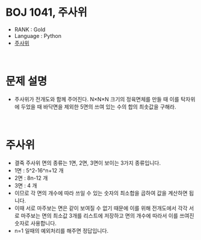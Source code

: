 # BOJ 1041, 주사위

- RANK : Gold
- Language : Python
- [주사위]('https://www.acmicpc.net/problem/1041')

<br/>

# 문제 설명

- 주사위가 전개도와 함께 주어진다. N×N×N 크기의 정육면체를 만들 때 이를 탁자위에 두었을 때 바닥면을 제외한 5면의 쓰여 있는 수의 합의 최솟값을 구해라.

<br/>

# 주사위

- 결죽 주사위 면의 종류는 1면, 2면, 3면이 보이는 3가지 종류입니다.
- 1면 : 5^2-16^n+12 개
- 2면 : 8n-12 개
- 3면 : 4 개
- 이므로 각 면의 개수에 따라 쓰일 수 있는 숫자의 최소합을 곱하여 값을 계산하면 됩니다.
- 이때 서로 마주보는 면은 같이 보여질 수 없기 때문에 이를 위해 전개도에서 각각 서로 마주보는 면의 최소값 3개를 리스트에 저장하고 면의 개수에 따라서 이를 쓰여진 숫자로 사용합니다.
- n=1 일때의 예외처리를 해주면 정답입니다.
